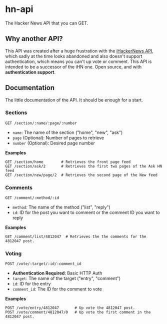 # hn-api

The Hacker News API that you can GET.


## Why another API?

This API was created after a huge frustration with the [iHackerNews API](http://api.ihackernews.com/), which sadly at the time looks abandoned and also doesn't support authentication, which means you can't up vote or comment. This API is intended to be a successor of the iHN one. Open source, and with **authentication support**.


## Documentation

The little documentation of the API. It should be enough for a start.

### Sections

`GET /section/:name/:page/:number`

 - `name`: The name of the section ("home", "new", "ask")
 - `page` (Optional): Number of pages to retrieve
 - `number` (Optional): Desired page number

**Examples**

    GET /section/home        # Retrieves the front page feed
    GET /section/ask/2       # Retrieves the first two pages of the Ask HN feed
    GET /section/new/page/2  # Retrieves the second page of the New feed

### Comments

`GET /comment/:method/:id`

 - `method`: The name of the method ("list", "reply")
 - `id`: ID for the post you want to comment or the comment ID you want to reply

**Examples**

	GET /comment/list/4812047  # Retrieves the the comments for the 4812047 post.

### Voting

`POST /vote/:target/:id/:comment_id`

 - **Authentication Required**: Basic HTTP Auth
 - `target`: The name of the target ("entry", "comment")
 - `id`: ID for the entry
 - `comment_id`: The ID for the comment to vote

**Examples**

	POST /vote/entry/4812047       # Up vote the 4812047 post.
	POST /vote/comment/4812047/0   # Up vote the first comment in the 4812047 post.